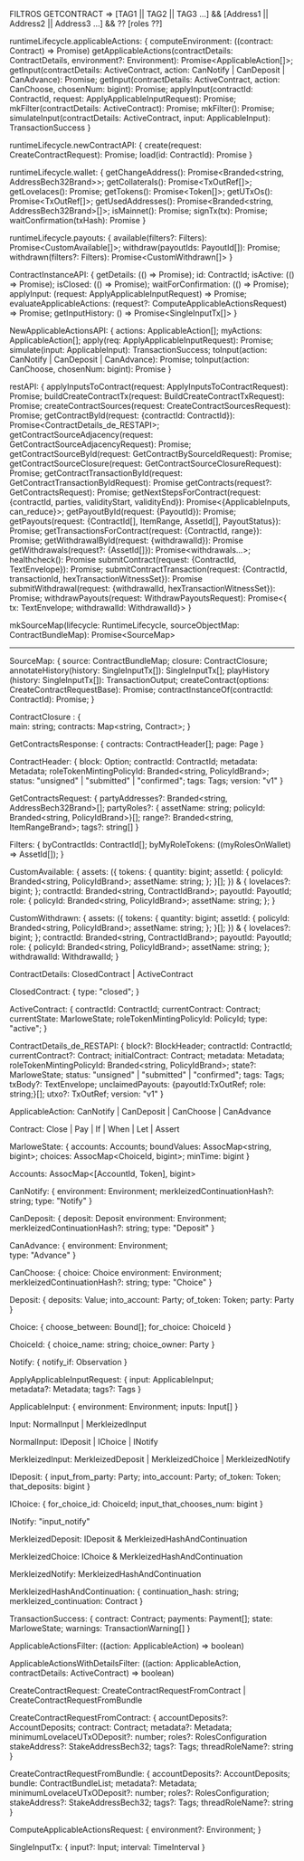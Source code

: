 FILTROS GETCONTRACT => [TAG1 || TAG2 || TAG3 ...] && [Address1 || Address2 || Address3 ...] && ?? [roles ??]

runtimeLifecycle.applicableActions: {
computeEnvironment: ((contract: Contract) => Promise<Environment>)
getApplicableActions(contractDetails: ContractDetails, environment?: Environment): Promise<ApplicableAction[]>;
getInput(contractDetails: ActiveContract, action: CanNotify | CanDeposit | CanAdvance): Promise<ApplicableInput>;
getInput(contractDetails: ActiveContract, action: CanChoose, chosenNum: bigint): Promise<ApplicableInput>;
applyInput(contractId: ContractId, request: ApplyApplicableInputRequest): Promise<TxId>;
mkFilter(contractDetails: ActiveContract): Promise<ApplicableActionsFilter>;
mkFilter(): Promise<ApplicableActionsWithDetailsFilter>;
simulateInput(contractDetails: ActiveContract, input: ApplicableInput): TransactionSuccess
}

runtimeLifecycle.newContractAPI: {
create(request: CreateContractRequest): Promise<ContractInstanceAPI>;
load(id: ContractId): Promise<ContractInstanceAPI>
}

runtimeLifecycle.wallet: {
getChangeAddress(): Promise<Branded<string, AddressBech32Brand>>;
getCollaterals(): Promise<TxOutRef[]>;
getLovelaces(): Promise<bigint>;
getTokens(): Promise<Token[]>;
getUTxOs(): Promise<TxOutRef[]>;
getUsedAddresses(): Promise<Branded<string, AddressBech32Brand>[]>;
isMainnet(): Promise<boolean>;
signTx(tx): Promise<string>;
waitConfirmation(txHash): Promise<boolean>
}

runtimeLifecycle.payouts: {
available(filters?: Filters): Promise<CustomAvailable[]>;
withdraw(payoutIds: PayoutId[]): Promise<void>;
withdrawn(filters?: Filters): Promise<CustomWithdrawn[]>
}

ContractInstanceAPI: {
getDetails: (() => Promise<ContractDetails>);
id: ContractId;
isActive: (() => Promise<boolean>);
isClosed: (() => Promise<boolean>);
waitForConfirmation: (() => Promise<boolean>);
applyInput: (request: ApplyApplicableInputRequest) => Promise<TxId>;
evaluateApplicableActions: (request?: ComputeApplicableActionsRequest) => Promise<NewApplicableActionsAPI>;
getInputHistory: () => Promise<SingleInputTx[]>
}

NewApplicableActionsAPI: {
actions: ApplicableAction[];
myActions: ApplicableAction[];
apply(req: ApplyApplicableInputRequest): Promise<TxId>;
simulate(input: ApplicableInput): TransactionSuccess;
toInput(action: CanNotify | CanDeposit | CanAdvance): Promise<ApplicableInput>;
toInput(action: CanChoose, chosenNum: bigint): Promise<ApplicableInput>
}

restAPI: {
applyInputsToContract(request: ApplyInputsToContractRequest): Promise<TransactionTextEnvelope>;
buildCreateContractTx(request: BuildCreateContractTxRequest): Promise<BuildCreateContractTxResponse>;
createContractSources(request: CreateContractSourcesRequest): Promise<CreateContractSourcesResponse>;
getContractById(request: {contractId: ContractId}): Promise<ContractDetails_de_RESTAPI>;
getContractSourceAdjacency(request: GetContractSourceAdjacencyRequest): Promise<GetContractSourceAdjacencyResponse>;
getContractSourceById(request: GetContractBySourceIdRequest): Promise<Contract>;
getContractSourceClosure(request: GetContractSourceClosureRequest): Promise<GetContractSourceClosureResponse>;
getContractTransactionById(request: GetContractTransactionByIdRequest): Promise<TransactionDetails>
getContracts(request?: GetContractsRequest): Promise<GetContractsResponse>;
getNextStepsForContract(request: {contractId, parties, validityStart, validityEnd}): Promise<{ApplicableInputs, can_reduce}>;
getPayoutById(request: {PayoutId}): Promise<GetPayoutByIdResponse>;
getPayouts(request: {ContractId[], ItemRange, AssetId[], PayoutStatus}): Promise<GetPayoutsResponse>;
getTransactionsForContract(request: {ContractId, range}): Promise<GetTransactionsForContractResponse>;
getWithdrawalById(request: {withdrawalId}): Promise<GetWithdrawalByIdResponse>
getWithdrawals(request?: {AssetId[]}): Promise<withdrawals...>;
healthcheck(): Promise<RuntimeStatus>
submitContract(request: {ContractId, TextEnvelope}): Promise<void>;
submitContractTransaction(request: {ContractId, transactionId, hexTransactionWitnessSet}): Promise<void>
submitWithdrawal(request: {withdrawalId, hexTransactionWitnessSet}): Promise<void>;
withdrawPayouts(request: WithdrawPayoutsRequest): Promise<{ tx: TextEnvelope; withdrawalId: WithdrawalId}>
}

mkSourceMap<T>(lifecycle: RuntimeLifecycle, sourceObjectMap: ContractBundleMap<T>): Promise<SourceMap<T>>

---

SourceMap<T>: {
source: ContractBundleMap;
closure: ContractClosure;
annotateHistory(history: SingleInputTx[]): SingleInputTx[];
playHistory <Annotated> (history: SingleInputTx[]): TransactionOutput;
createContract(options: CreateContractRequestBase): Promise<ContractInstanceAPI>;
contractInstanceOf(contractId: ContractId): Promise<boolean>;
}

ContractClosure <Annotated>: {  
main: string;
contracts: Map<string, Contract>;
}

GetContractsResponse: {
contracts: ContractHeader[];
page: Page
}

ContractHeader: {
block: Option<BlockHeader>;
contractId: ContractId;
metadata: Metadata;
roleTokenMintingPolicyId: Branded<string, PolicyIdBrand>;
status: "unsigned" | "submitted" | "confirmed";
tags: Tags;
version: "v1"
}

GetContractsRequest: {
partyAddresses?: Branded<string, AddressBech32Brand>[];
partyRoles?: { assetName: string; policyId: Branded<string, PolicyIdBrand>}[];
range?: Branded<string, ItemRangeBrand>;
tags?: string[]
}

Filters: {
byContractIds: ContractId[];
byMyRoleTokens: ((myRolesOnWallet) => AssetId[]);
}

CustomAvailable: {
assets: ({ tokens: { quantity: bigint; assetId: { policyId: Branded<string, PolicyIdBrand>; assetName: string; }; }[]; }) & {
lovelaces?: bigint;
};
contractId: Branded<string, ContractIdBrand>;
payoutId: PayoutId;
role: { policyId: Branded<string, PolicyIdBrand>; assetName: string; };
}

CustomWithdrawn: {
assets: ({ tokens: { quantity: bigint; assetId: { policyId: Branded<string, PolicyIdBrand>; assetName: string; }; }[]; }) & {
lovelaces?: bigint;
};
contractId: Branded<string, ContractIdBrand>;
payoutId: PayoutId;
role: { policyId: Branded<string, PolicyIdBrand>; assetName: string; };
withdrawalId: WithdrawalId;
}

ContractDetails: ClosedContract | ActiveContract

ClosedContract: {
type: "closed";
}

ActiveContract: {
contractId: ContractId;
currentContract: Contract;
currentState: MarloweState;
roleTokenMintingPolicyId: PolicyId;
type: "active";
}

ContractDetails_de_RESTAPI: {
block?: BlockHeader;
contractId: ContractId;
currentContract?: Contract;
initialContract: Contract;
metadata: Metadata;
roleTokenMintingPolicyId: Branded<string, PolicyIdBrand>;
state?: MarloweState;
status: "unsigned" | "submitted" | "confirmed";
tags: Tags;
txBody?: TextEnvelope;
unclaimedPayouts: {payoutId:TxOutRef; role: string;}[];
utxo?: TxOutRef;
version: "v1"
}

ApplicableAction: CanNotify | CanDeposit | CanChoose | CanAdvance

Contract: Close | Pay | If | When | Let | Assert

MarloweState: {
accounts: Accounts;
boundValues: AssocMap<string, bigint>;
choices: AssocMap<ChoiceId, bigint>;
minTime: bigint
}

Accounts: AssocMap<[AccountId, Token], bigint>

CanNotify: {
environment: Environment;
merkleizedContinuationHash?: string;
type: "Notify"
}

CanDeposit: {
deposit: Deposit
environment: Environment;
merkleizedContinuationHash?: string;
type: "Deposit"
}

CanAdvance: {
environment: Environment;  
 type: "Advance"
}

CanChoose: {
choice: Choice
environment: Environment;
merkleizedContinuationHash?: string;
type: "Choice"
}

Deposit: {
deposits: Value;
into_account: Party;
of_token: Token;
party: Party
}

Choice: {
choose_between: Bound[];
for_choice: ChoiceId
}

ChoiceId: {
choice_name: string;
choice_owner: Party
}

Notify: {
notify_if: Observation
}

ApplyApplicableInputRequest: {
input: ApplicableInput;  
metadata?: Metadata;
tags?: Tags
}

ApplicableInput: {
environment: Environment;
inputs: Input[]
}

Input: NormalInput | MerkleizedInput

NormalInput: IDeposit | IChoice | INotify

MerkleizedInput: MerkleizedDeposit | MerkleizedChoice | MerkleizedNotify

IDeposit: {
input_from_party: Party;
into_account: Party;
of_token: Token;
that_deposits: bigint
}

IChoice: {
for_choice_id: ChoiceId;
input_that_chooses_num: bigint
}

INotify: "input_notify"

MerkleizedDeposit: IDeposit & MerkleizedHashAndContinuation

MerkleizedChoice: IChoice & MerkleizedHashAndContinuation

MerkleizedNotify: MerkleizedHashAndContinuation

MerkleizedHashAndContinuation: {
continuation_hash: string;
merkleized_continuation: Contract
}

TransactionSuccess: {
contract: Contract;
payments: Payment[];
state: MarloweState;
warnings: TransactionWarning[]
}

ApplicableActionsFilter: ((action: ApplicableAction) => boolean)

ApplicableActionsWithDetailsFilter: ((action: ApplicableAction, contractDetails: ActiveContract) => boolean)

CreateContractRequest: CreateContractRequestFromContract | CreateContractRequestFromBundle

CreateContractRequestFromContract: {
accountDeposits?: AccountDeposits;
contract: Contract;
metadata?: Metadata;
minimumLovelaceUTxODeposit?: number;
roles?: RolesConfiguration
stakeAddress?: StakeAddressBech32;
tags?: Tags;
threadRoleName?: string
}

CreateContractRequestFromBundle: {
accountDeposits?: AccountDeposits;
bundle: ContractBundleList<undefined>;
metadata?: Metadata;
minimumLovelaceUTxODeposit?: number;
roles?: RolesConfiguration;
stakeAddress?: StakeAddressBech32;
tags?: Tags;
threadRoleName?: string
}

ComputeApplicableActionsRequest: {
environment?: Environment;
}

SingleInputTx: {
input?: Input;
interval: TimeInterval
}
